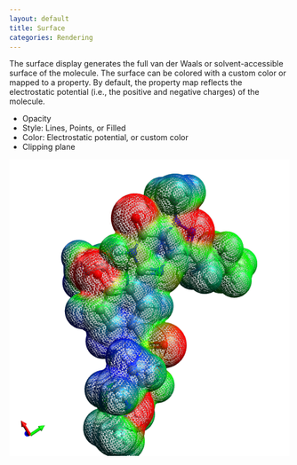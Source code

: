 ```yaml
---
layout: default
title: Surface
categories: Rendering
---
```




The surface display generates the full van der Waals or solvent-accessible surface of the molecule. The surface can be colored with a custom color or mapped to a property. By default, the property map reflects the electrostatic potential (i.e., the positive and negative charges) of the molecule.



-   Opacity
-   Style: Lines, Points, or Filled
-   Color: Electrostatic potential, or custom color
-   Clipping plane



![](/images/Surface.png)



